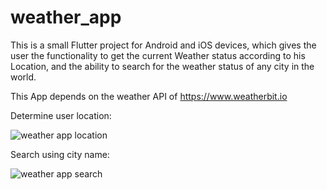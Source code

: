 # weather_app

This is a small Flutter project for Android and iOS devices, which gives the user the functionality to get the current Weather status according to his Location, and the ability to search for the weather status of any city in the world.

This App depends on the weather API of https://www.weatherbit.io

Determine user location:

![weather app location](https://github.com/FerasAbushahla/visual_weather_app/assets/43787359/1f3e8a51-2298-47e6-aa84-82236d337c41)

Search using city name:

![weather app search](https://github.com/FerasAbushahla/visual_weather_app/assets/43787359/bb72de28-9633-4565-ab81-dce4aaa9edfa)
